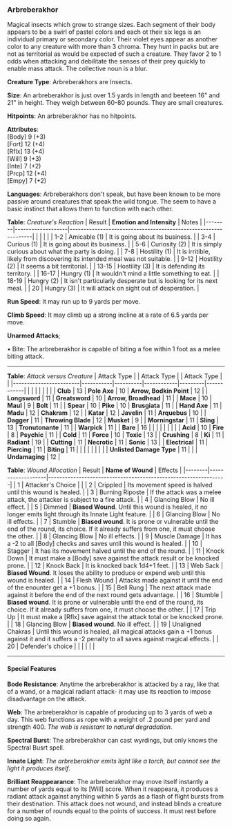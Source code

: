 ### Arbreberakhor
Magical insects which grow to strange sizes. Each segment of their body appears to be a swirl of pastel colors and each ot their six legs is an individual primary or secondary color. Their violet eyes appear as another color to any creature with more than 3 chroma. They hunt in packs but are not as territorial as would be expected of such a creature. They favor 2 to 1 odds when attacking and debilitate the senses of their prey quickly to enable mass attack. The collective noun is a blur.

**Creature Type**: Arbreberakhors are Insects.

**Size**:  An arbreberakhor is just over 1.5 yards in length and beeteen 16" and 21" in height. They weigh between 60-80 pounds. They are small creatures.

**Hitpoints**: An arbreberakhor has no hitpoints.

**Attributes**:  
[Body] 9 (+3)  
[Fort] 12 (+4)  
[Rflx] 13 (+4)  
[Will] 9 (+3)  
[Inte] 7 (+2)  
[Prcp] 12 (+4)  
[Empy] 7 (+2)  

**Languages**: Arbreberakhors don't speak, but have been known to be more passive around creatures that speak the wild tongue. The seem to have a basic instinct that allows them to function with each other.

**Table**: *Creature's Reaction*
| Result | **Emotion and Intensity** | Notes        |
|--------|-------------------|----------------------------------------------------------------|
|        |                                                |                                   |
|   1-2  | Amicable (1)  | It is going about its business. |
|   3-4  | Curious (1)   | It is going about its business. |
|   5-6  | Curiosity (2) | It is simply curious about what the party is doing. |
|   7-8  | Hostility (1) | It is irritible, likely from discovering its intended meal was not suitable. |
|  9-12  | Hostility (2) | It seems a bit territorial. |
|  13-15 | Hostility (3) | It is defending its territory. |
|  16-17 | Hungry (1)    | It wouldn't mind a little something to eat. |
|  18-19 | Hungry (2)    | It isn't particularly desperate but is looking for its next meal. |
|   20   | Hungry (3)    | It will attack on sight out of desperation. |

**Run Speed**: It may run up to 9 yards per move.

**Climb Speed**: It may climb up a strong incline at a rate of 6.5 yards per move.

**Unarmed Attacks**;

 • Bite: The arbreberakhor is capable of biting a foe within 1 foot as a melee biting attack.

---------------------

**Table**: *Attack versus Creature*
| Attack Type            |           | Attack Type  |        | Attack Type |         |
|------------------------|-----------|----------|------------|---------|------------|
|                        |          |            |         |            |         |
| **Club**                   | 13   | **Pole Axe** | 10     | **Arrow, Bodkin Point**    | 12    |
| **Longsword**              | 11    | **Greatsword** | 10  | **Arrow, Broadhead**       | 11    |
| **Mace**                   | 10    | **Maul** | 9        | **Bolt** | 11    |
| **Spear**                  | 10     | **Pike** | 10       | **Brusgiata** | 11     |
| **Hand Axe**               | 11     | **Madu**   | 12      | **Chakram** | 12    |
| **Katar**                  | 12     | **Javelin**         | 11    | **Arquebus** | 10    |
| **Dagger**                 | 11     | **Throwing Blade**  | 12    | **Musket** | 9    |
| **Morningstar**            | 11     | **Sling**           | 13    | **Tronutonante** | 11    |
| **Warpick**                | 11     | |  **Bare**         | 16   |
|                        |           |          |            |         |            |
| **Acid**                   | 10     | **Fire** | 8     | **Psychic** | 11     |
| **Cold**                   | 11     | **Force** | 10     | **Toxic**  | 13     |
| **Crushing**               |  8     | **Ki** | 11     | **Radiant** | 19     |
| **Cutting**                | 11     | **Necrotic** | 11     | **Sonic** | 13    |
| **Electrical**             | 11     | **Piercing** | 11     | **Biting** | 11    |
|                            |        |              |        |            |       |
| **Unlisted Damage Type** | 11 |    |     | **Undamaging** | 12 |

**Table**: *Wound Allocation* 
| Result | **Name of Wound** | Effects                                                        |
|--------|-------------------|----------------------------------------------------------------|
|   1    | Attacker's Choice |                                                                |
|   2    | Crippled          | Its movement speed is halved until this wound is healed.      |
|   3    | Burning Riposte     | If the attack was a melee attack, the attacker is subject to a fire attack. |
|   4    | Glancing Blow       | No ill effect. |
|   5    | Dimmed    | **Biased Wound**. Until this wound is healed, it no longer emits light through its Innate Light feature. |
|   6    | Glancing Blow            | No ill effects. |
|   7    | Stumble | **Biased wound**. It is prone or vulnerable until the end of the round, its choice. If it already suffers from one, it must choose the other. |
|   8    | Glancing Blow     | No ill effects.                                     |
|   9    | Muscle Damage     | It has a -2 to all [Body] checks and saves until this wound is healed. |
|   10   | Stagger        | It has its movement halved until the end of the round. |
|   11   | Knock Down | It must make a [Body] save against the attack result or be knocked prone. |
|   12   | Knock Back | It is knocked back 1d4+1 feet. |
|   13   | Web Sack | **Biased Wound**. It loses the ability to produce or expend web until this wound is healed. |
|   14   | Flesh Wound | Attacks made against it until the end of the enounter get a +1 bonus. |
|   15   | Bell Rung | The next attack made against it before the end of the next round gets advantage.  |
|   16   | Stumble | **Biased wound**. It is prone or vulnerable until the end of the round, its choice. If it already suffers from one, it must choose the other. |
|   17   | Trip Up           | It must make a [Rflx] save against the attack total or be knocked prone.   |
|   18   | Glancing Blow | **Biased wound**. No ill effect. |
|   19   | Unaligned Chakras | Until this wound is healed, all magical attacks gain a +1 bonus against it and it suffers a -2 penalty to all saves against magical effects. |
|   20   | Defender's choice |                                   |
|        |                                                |                                   |

---------------------

#### Special Features

**Bode Resistance**: Anytime the arbreberakhor is attacked by a ray, like that of a wand, or a magical radiant attack- it may use its reaction to impose disadvantage on the attack.

**Web**: The arbreberakhor is capable of producing up to 3 yards of web a day. This web functions as rope with a weight of .2 pound per yard and strength 400. *The web is resistant to natural degradation*.

**Spectral Burst**: The arbreberakhor can cast wyrdings, but only knows the Spectral Busrt spell.

**Innate Light**: *The arbreberakhor emits light like a torch, but cannot see the light it produces itself*.

**Brilliant Reappearance**: The arbreberakhor may move itself instantly a number of yards equal to its [Will] score. When it reappeara, it produces a radiant attack against anything within 5 yards as a flash of flight bursts from their destination. This attack does not wound, and instead blinds a creature for a number of rounds equal to the points of success. It must rest before doing so again.
